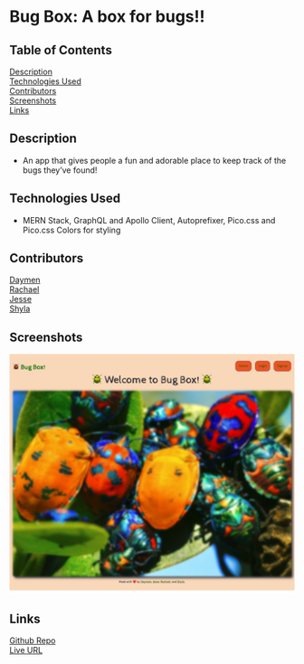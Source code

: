 # Bug Box: A box for bugs!!

## Table of Contents
[Description](#description)  
[Technologies Used](#technologies-used)    
[Contributors](#contributors)  
[Screenshots](#screenshots)  
[Links](#links)   

## Description
 - An app that gives people a fun and adorable place to keep track of the bugs they’ve found!

## Technologies Used
 - MERN Stack, GraphQL and Apollo Client, Autoprefixer, Pico.css and Pico.css Colors for styling

## Contributors
[Daymen](https://github.com/DaymenPasick)   
[Rachael](https://github.com/RachaelKStokes)    
[Jesse](https://github.com/jesse-howell)  
[Shyla](https://github.com/sailorshy94)  

## Screenshots
![Screenshot-1](./assets/images/_%20Bug%20Box.jpeg)   

## Links
[Github Repo](https://https://github.com/jesse-howell/bug-box)  
[Live URL](https://bug-box.onrender.com/) 
